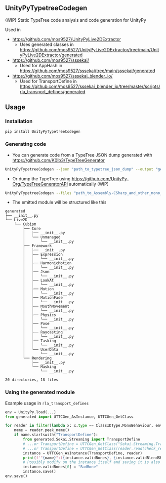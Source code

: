 UnityPyTypetreeCodegen
---
(WIP) Static TypeTree code analysis and code generation for UnityPy

Used in 
- https://github.com/mos9527/UnityPyLive2DExtractor
    - Uses generated classes in https://github.com/mos9527/UnityPyLive2DExtractor/tree/main/UnityPyLive2DExtractor/generated
- https://github.com/mos9527/sssekai/
    - Used for AppHash in https://github.com/mos9527/sssekai/tree/main/sssekai/generated
- https://github.com/mos9527/sssekai_blender_io/
    - Used for TransportDefine in https://github.com/mos9527/sssekai_blender_io/tree/master/scripts/rla_transport_defines/generated
## Usage
### Installation
```bash
pip install UnityPyTypetreeCodegen
```
### Generating code
- You can generate code from a TypeTree JSON dump generated with https://github.com/K0lb3/TypeTreeGenerator
```bash
UnityPyTypetreeCodegen --json "path_to_typetree_json_dump" --output "generated_moudle_path"
```
- Or dump the TypeTree using https://github.com/UnityPy-Org/TypeTreeGeneratorAPI automatically (WIP)
```bash
UnityPyTypetreeCodegen --files "path_to_Assembly-CSharp_and_other_mono_dlls" --output "generated_moudle_path"
```
- The emitted module will be structured like this
```
generated
├── __init__.py
└── Live2D
    └── Cubism
        ├── Core
        │   ├── __init__.py
        │   └── Unmanaged
        │       └── __init__.py
        ├── Framework
        │   ├── __init__.py
        │   ├── Expression
        │   │   └── __init__.py
        │   ├── HarmonicMotion
        │   │   └── __init__.py
        │   ├── Json
        │   │   └── __init__.py
        │   ├── LookAt
        │   │   └── __init__.py
        │   ├── Motion
        │   │   └── __init__.py
        │   ├── MotionFade
        │   │   └── __init__.py
        │   ├── MouthMovement
        │   │   └── __init__.py
        │   ├── Physics
        │   │   └── __init__.py
        │   ├── Pose
        │   │   └── __init__.py
        │   ├── Raycasting
        │   │   └── __init__.py
        │   ├── Tasking
        │   │   └── __init__.py
        │   └── UserData
        │       └── __init__.py
        └── Rendering
            ├── __init__.py
            └── Masking
                └── __init__.py

20 directories, 18 files
```
### Using the generated module
Example usage in `rla_transport_defines`
```python
env = UnityPy.load(...)
from generated import UTTCGen_AsInstance, UTTCGen_GetClass

for reader in filter(lambda x: x.type == ClassIDType.MonoBehaviour, env.objects):
    name = reader.peek_name()
    if name.startswith("TransportDefine"):        
        from generated.Sekai.Streaming import TransportDefine
        # ...or TransportDefine = UTTCGen_GetClass("Sekai.Streaming.TransportDefine")
        # ...or TransportDefine = UTTCGen_GetClass(reader.read(check_read=False))
        instance = UTTCGen_AsInstance(TransportDefine, reader)                
        print(f'"{name}":({instance.validBones}, {instance.validBlendShapes}),')
        # Possibly modify on the instance itself and saving it is also possible
        instance.validBones[0] = "BadBone"
        instance.save()
env.save()
```